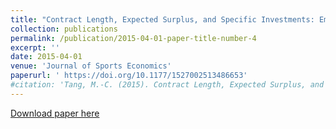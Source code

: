 ```yaml
---
title: "Contract Length, Expected Surplus, and Specific Investments: Empirical Evidence From the National Football League"
collection: publications
permalink: /publication/2015-04-01-paper-title-number-4
excerpt: ''
date: 2015-04-01
venue: 'Journal of Sports Economics'
paperurl: ' https://doi.org/10.1177/1527002513486653'
#citation: 'Tang, M.-C. (2015). Contract Length, Expected Surplus, and Specific Investments: Empirical Evidence From the National Football League. Journal of Sports Economics, 16(3), 295-311.'
---
```


[Download paper here](https://www.dropbox.com/s/tsg68e5c0s979ae/JSE.pdf?dl=0)
